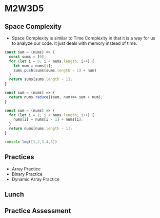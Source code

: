 # M2W3D5

## Space Complexity

- Space Complexity is similar to Time Complexity in that it is a way for us\
to analyze our code. It just deals with memory instead of time.

```js
const sum = (nums) => {
  const sums = [0];
  for (let i = 0; i < nums.length; i++) {
    let num = nums[i];
    sums.push(sums[sums.length - 1] + num)
  }
  return sums[sums.length - 1];
}

const sum = (nums) => {
  return nums.reduce((sum, num)=> sum + num);
}

const sum = (nums) => {
  for (let i = 1; i < nums.length; i++) {
    nums[i] = nums[i - 1] + nums[i];
  }
  return nums[nums.length - 1];
}

console.log([1,2,3,4,5])
```

## Practices

- Array Practice
- Binary Practice
- Dynamic Array Practice

## Lunch

## Practice Assessment

